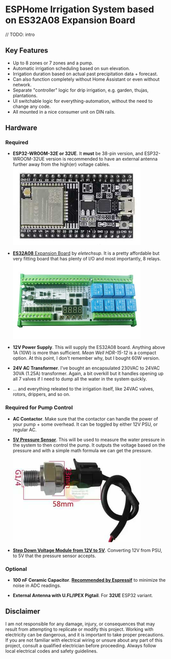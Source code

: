 # ESPHome Irrigation System based on ES32A08 Expansion Board

// TODO: intro

## Key Features

- Up to 8 zones or 7 zones and a pump.
- Automatic irrigation scheduling based on sun elevation.
- Irrigation duration based on actual past precipitation data + forecast. 
- Can also function completely without Home Assistant or even without network.
- Separate "controller" logic for drip irrigation, e.g. garden, thujas, plantations.
- UI switchable logic for everything-automation, without the need to change any code.
- All mounted in a nice consumer unit on DIN rails.

## Hardware

### Required

- **ESP32-WROOM-32E or 32UE**. It **must** be 38-pin version, and ESP32-WROOM-32UE version is recommended to have an external antenna further away from the high(er) voltage cables.  
![ESP32-WROOM-32UE](images/esp32-wroom-32ue.jpg)

- [**ES32A08** Expansion Board](https://github.com/makstech/esphome-es32a08-expansion-board-example) by _eletechsup_. It is a pretty affordable but very fitting board that has plenty of I/O and most importantly, 8 relays.  
![ES32A08](images/es32a08.jpg)

- **12V Power Supply**. This will supply the ES32A08 board. Anything above 1A (10W) is more than sufficient. _Mean Well HDR-15-12_ is a compact option. At this point, I don't remember why, but I bought 60W version.

- **24V AC Transformer**. I've bought an encapsulated 230VAC to 24VAC 30VA (1.25A) transformer. Again, a bit overkill but it handles opening up all 7 valves if I need to dump all the water in the system quickly.

- ... and everything releated to the irrigation itself, like 24VAC valves, rotors, drippers, and so on.

### Required for Pump Control

- **AC Contactor**. Make sure that the contactor can handle the power of your pump + some overhead. It can be toggled by either 12V PSU, or regular AC.

- [**5V Pressure Sensor**](https://aliexpress.com/item/1005003190964296.html). This will be used to measure the water pressure in the system to then control the pump. It outputs the voltage based on the pressure and with a simple math formula we can get the pressure.  
![5V Pressure Sensor](images/5v-pressure-sensor.jpg)

- [**Step Down Voltage Module from 12V to 5V**](https://aliexpress.com/item/1005006506300187.html). Converting 12V from PSU, to 5V that the pressure sensor accepts.

### Optional

- **100 nF Ceramic Capacitor**. [**Recommended by Espressif**](https://docs.espressif.com/projects/esp-idf/en/v4.4/esp32/api-reference/peripherals/adc.html#minimizing-noise) to minimize the noise in ADC readings.

- **External Antenna with U.FL/IPEX Pigtail**. For **32UE** ESP32 variant.

## Disclaimer

I am not responsible for any damage, injury, or consequences that may result from attempting to replicate or modify this project. Working with electricity can be dangerous, and it is important to take proper precautions. If you are not familiar with electrical wiring or unsure about any part of this project, consult a qualified electrician before proceeding. Always follow local electrical codes and safety guidelines.
